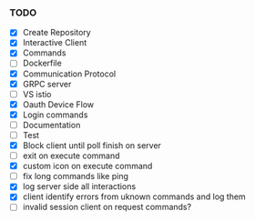 ### TODO

- [x] Create Repository
- [x] Interactive Client
- [x] Commands
- [ ] Dockerfile
- [x] Communication Protocol
- [x] GRPC server
- [ ] VS istio
- [x] Oauth Device Flow
- [x] Login commands
- [ ] Documentation
- [ ] Test
- [x] Block client until poll finish on server
- [ ] exit on execute command
- [x] custom icon on execute command
- [ ] fix long commands like ping
- [x] log server side all interactions
- [x] client identify errors from uknown commands and log them
- [ ] invalid session client on request commands?